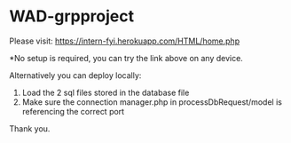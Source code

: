 # WAD-grpproject

Please visit: https://intern-fyi.herokuapp.com/HTML/home.php

*No setup is required, you can try the link above on any device.

Alternatively you can deploy locally:

1. Load the 2 sql files stored in the database file
2. Make sure the connection manager.php in processDbRequest/model is referencing the correct port


Thank you.


